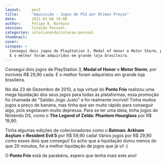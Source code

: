 ```yaml
---
layout:     post
title:      "Aquisição - Jogos de PS3 por Ótimos Preços"
date:       2011-01-08 19:00
author:     Felipe B. Barbosa
session:    Coleção Pessoal
categories: colecionando/colecao-pessoal
thumbnail:  
cover: 
sinopse: >
  Consegui dois jogos de PlayStation 3, Medal of Honor e Motor Storm, por incríveis R$ 29,90 cada.
  E o melhor foram adquiridos em grande loja brasileira.
---
```

Consegui dois jogos de PlayStation 3, **Medal of Honor** e **Motor Storm**, por incríveis R$ 29,90 cada.
E o melhor foram adquiridos em grande loja brasileira.

No dia 23 de Dezembro de 2010, a loja virtual do **Ponto Frio** realizou uma mega liquidação
dos seus jogos para todas as plataformas, essa promoção foi chamada de "Saldão Jogo Justo" e foi
realmente incrível! Tinha muitos jogos a preço de banana, mas tinha que ser muito rápido para
conseguir algo, pois esgotavam muito depressa. Para se ter uma ideia, tinha jogos do Nintendo DS,
como o **The Legend of Zelda: Phantom Hourglass** por R$ 19,90.

Tinha algumas edições de colecionadores como o **Batman: Arkham Asylum** e **Resident Evil 5** por
R$ 59,90 cada! Vários jogos por R$ 29,90 como esses dois que consegui! Eu acho que a liquidação
durou menos do que 20 minutos, foi a melhor liquidação de jogos que já vi! :)

O **Ponto Frio** está de parabéns, espero que tenha mais este ano!

